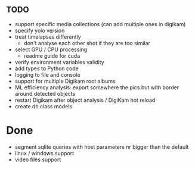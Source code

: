 ## TODO
- support specific media collections (can add multiple ones in digikam)
- specify yolo version
- treat timelapses differently
    - don't analyse each other shot if they are too similar
- select GPU / CPU processing
    - readme guide for cuda
- verify environment variables validity
- add types to Python code
- logging to file and console
- support for multiple Digikam root albums
- ML efficiency analysis: export somewhere the pics but with border around  detected objects
- restart Digikam after object analysis / DigiKam hot reload
- create db class models

# Done
- segment sqlite queries with host parameters nr bigger than the default
- linux / windows support
- video files support